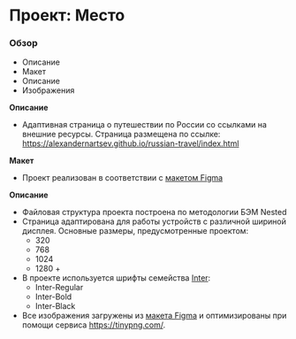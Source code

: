 # Проект: Место

### Обзор
* Описание
* Макет
* Описание
* Изображения

**Описание**

* Адаптивная страница о путешествии по России со ссылками на внешние ресурсы. Страница размещена по ссылке: https://alexandernartsev.github.io/russian-travel/index.html

**Макет**

* Проект реализован в соответствии с [макетом Figma](https://www.figma.com/file/2cn9N9jSkmxD84oJik7xL7/JavaScript.-Sprint-4?node-id=0%3A1)

**Описание**

* Файловая структура проекта построена по методологии БЭМ Nested
* Страница адаптирована для работы устройств с различной шириной дисплея. Основные размеры, предусмотренные проектом:
    * 320
    * 768
    * 1024
    * 1280 +
* В проекте используется шрифты семейства [Inter](https://rsms.me/inter/):
    * Inter-Regular
    * Inter-Bold
    * Inter-Black
* Все изображения загружены из [макета Figma](https://www.figma.com/file/2cn9N9jSkmxD84oJik7xL7/JavaScript.-Sprint-4?node-id=0%3A1) и оптимизированы при помощи сервиса https://tinypng.com/.